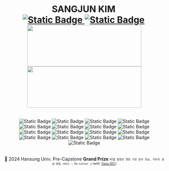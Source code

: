 <h1 style="margin: 0; margin-right: 4px; text-decoration: none">
    <div align="center">SANGJUN KIM</div>
    <div align="center">
<!--         <img
            src="https://hits.seeyoufarm.com/api/count/incr/badge.svg?url=https%3A%2F%2Fgithub.com%2F6-keem%2F&count_bg=%23000000&title_bg=%23000000&icon=github.svg&icon_color=%23E7E7E7&title=hits&edge_flat=false"
            alt="hits badge"
            style="vertical-align: middle"
        /> -->
        <a href="https://6-keem.com/blog" target="_blank">
            <img alt="Static Badge" src="https://img.shields.io/badge/6--keem.dev-FFFFFF?style=flat-square&logo=analogue&logoColor=black">
        </a>
        <a
            href="mailto:6ukeem@gmail.com"
            style="display: inline-flex; align-items: center"
        >
            <img
                alt="Static Badge"
                src="https://img.shields.io/badge/gmail-EA4335?style=flat-square&logo=gmail&logoColor=white"
                style="vertical-align: middle"
            />
        </a>
    </div/>
</h1>
<div align="center"><a href="https://6-keem.com/blog" target="_blank" rel="noopener noreferrer"><img
            width="360"
            height="130"
            src="https://6-keem-dev.vercel.app/api/badge?width=360&height=130"
        /></a> <a href="https://6-keem.com/blog/Frontend/2024-12-22" target="_blank" rel="noopener noreferrer"><img
            width="360"
            height="130"
            src="https://6-keem-dev.vercel.app/api/badge?width=360&height=130&date=2024-12-22"
        /></a>
</div>
<br/></br>
<div align="center">
        <img
            alt="Static Badge"
            src="https://img.shields.io/badge/Flutter-02569B?style=flat&logo=Flutter&logoColor=white"
        />
        <img
            alt="Static Badge"
            src="https://img.shields.io/badge/React-61DAFB?style=flat&logo=react&logoColor=black"
        />
        <img
            alt="Static Badge"
            src="https://img.shields.io/badge/Next.js-000000?style=flat&logo=nextdotjs&logoColor=white"
        />
        <img
            alt="Static Badge"
            src="https://img.shields.io/badge/Redux-764ABC?style=flat&logo=redux&logoColor=white"
        />
        <br/>
        <img
            alt="Static Badge"
            src="https://img.shields.io/badge/Spring Boot-6DB33F?style=flat&logo=springboot&logoColor=white"
        />
        <img
            alt="Static Badge"
            src="https://img.shields.io/badge/Spring Security-6DB33F?style=flat&logo=springsecurity&logoColor=white"
        />
        <img
            alt="Static Badge"
            src="https://img.shields.io/badge/Django-092E20?style=flat&logo=django&logoColor=white"
        />
        <img
            alt="Static Badge"
            src="https://img.shields.io/badge/Docker-2496ED?style=flat&logo=docker&logoColor=white"
        />
        <br/>
        <img
            alt="Static Badge"
            src="https://img.shields.io/badge/MYSQL-4479A1?style=flat&logo=mysql&logoColor=white"
        />
        <img
            alt="Static Badge"
            src="https://img.shields.io/badge/mariadb-003545?style=flat&logo=mariadb&logoColor=white"
        />
        <img
            alt="Static Badge"
            src="https://img.shields.io/badge/Redis-FF4438?style=flat&logo=redis&logoColor=white"
        />
        <img
            alt="Static Badge"
            src="https://img.shields.io/badge/Firebase-DD2C00?style=flat&logo=firebase&logoColor=white"
        />
        <br/>
        <img
            alt="Static Badge"
            src="https://img.shields.io/badge/Git-F05032?style=flat&logo=git&logoColor=white"
        />
        <img alt="Static Badge" src="https://img.shields.io/badge/GitHub_Actions-2088FF?logo=githubactions&logoColor=white"/>
        <img alt="Static Badge" src="https://img.shields.io/badge/Jenkins-D24939?style=flat&logo=Jenkins&logoColor=white">
        <img
            alt="Static Badge"
            src="https://img.shields.io/badge/Confluence-172B4D?style=flat&logo=confluence&logoColor=white"
        />
        <img
            alt="Static Badge"
            src="https://img.shields.io/badge/JIRA-0052CC?style=flat&logo=jira&logoColor=white"
        />
    </div>
<br /></br/>

<div align="center">
    🏅 2024 Hansung Univ. Pre-Capstone <strong>Grand Prize</strong>
    <sub>
        <sup><code>AI를 활용한 챗봇 기반 문자 전송, 이미지 생성·편집 서비스 : Pa·Letter 🎨</code>
            <span style="display: inline-flex; align-items: center">
                (with &nbsp;<a
                    href="https://www.daouidc.com/"
                    target="_blank"
                    >Daou IDC</a
                >)</span
            ></sup
        >
    </sub>
</div>
